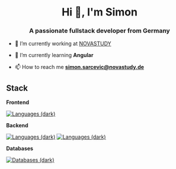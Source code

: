 <h1 align="center">Hi 👋, I'm Simon</h1>
<h3 align="center">A passionate fullstack developer from Germany</h3>

- 🔭 I’m currently working at [NOVASTUDY](novastudy.de)

- 🌱 I’m currently learning **Angular**

- 📫 How to reach me **simon.sarcevic@novastudy.de**

<p align="left">
</p>

## Stack

**Frontend**

[![Languages (dark)](https://skillicons.dev/icons?i=html,css,angular,react=3&theme=dark#gh-dark-mode-only)](https://skillicons.dev#gh-dark-mode-only)

**Backend**

[![Languages (dark)](https://skillicons.dev/icons?i=cs,java,node,=3&theme=dark#gh-dark-mode-only)](https://skillicons.dev#gh-dark-mode-only)
[![Languages (dark)](https://skillicons.dev/icons?i=js,ts,php,=3&theme=dark#gh-dark-mode-only)](https://skillicons.dev#gh-dark-mode-only)

**Databases**

[![Databases (dark)](https://skillicons.dev/icons?i=oracle,mssql,sqlite,mysql=3&theme=dark#gh-dark-mode-only)](https://skillicons.dev#gh-dark-mode-only)
